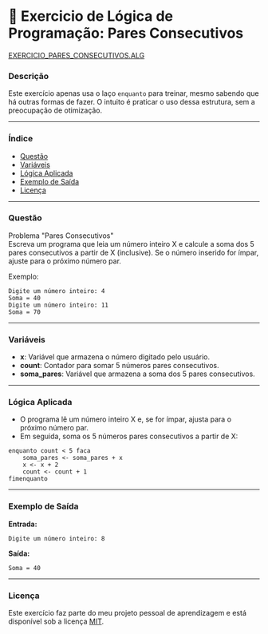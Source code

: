 
# 🚀 Exercicio de Lógica de Programação: Pares Consecutivos

<a href="/logica-de-programacao/VisualG_Portugol/Estrutura_Condicional/Exercicios/exercicio_pares_consecutivos/exercicio_pares_consecutivos.alg">EXERCICIO_PARES_CONSECUTIVOS.ALG</a>

### Descrição

Este exercício apenas usa o laço `enquanto` para treinar, mesmo sabendo que há outras formas de fazer. O intuito é praticar o uso dessa estrutura, sem a preocupação de otimização.

---

### Índice

- [Questão](#questão)
- [Variáveis](#variáveis)
- [Lógica Aplicada](#lógica-aplicada)
- [Exemplo de Saída](#exemplo-de-saída)
- [Licença](#licença)

---

### Questão

Problema "Pares Consecutivos"  
Escreva um programa que leia um número inteiro X e calcule a soma dos 5 pares consecutivos a partir de X (inclusive). Se o número inserido for ímpar, ajuste para o próximo número par.

Exemplo:
```
Digite um número inteiro: 4
Soma = 40
Digite um número inteiro: 11
Soma = 70
```

---

### Variáveis

- **x**: Variável que armazena o número digitado pelo usuário.
- **count**: Contador para somar 5 números pares consecutivos.
- **soma_pares**: Variável que armazena a soma dos 5 pares consecutivos.

---

### Lógica Aplicada

- O programa lê um número inteiro X e, se for ímpar, ajusta para o próximo número par.
- Em seguida, soma os 5 números pares consecutivos a partir de X:
```alg
enquanto count < 5 faca
    soma_pares <- soma_pares + x
    x <- x + 2
    count <- count + 1
fimenquanto
```

---

### Exemplo de Saída

**Entrada:**
```
Digite um número inteiro: 8
```

**Saída:**
```
Soma = 40
```

---

### Licença

Este exercício faz parte do meu projeto pessoal de aprendizagem e está disponível sob a licença [MIT](LICENSE).
